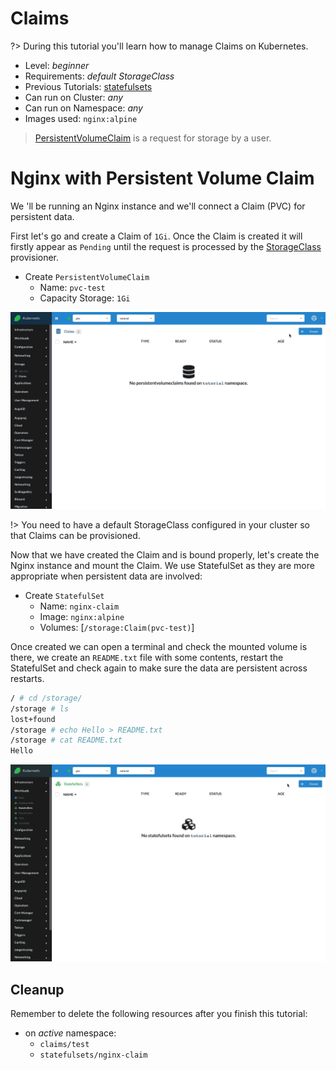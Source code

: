 # Claims

?> During this tutorial you'll learn how to manage Claims on Kubernetes.

* Level: *beginner*
* Requirements: *default StorageClass*
* Previous Tutorials: [statefulsets](/tutorials/workloads/statefulsets/)
* Can run on Cluster: *any*
* Can run on Namespace: *any*
* Images used: `nginx:alpine`

> [PersistentVolumeClaim](https://v1-16.docs.kubernetes.io/docs/concepts/storage/persistent-volumes/#persistentvolumeclaims) is a request for storage by a user.

# Nginx with Persistent Volume Claim

We 'll be running an Nginx instance and we'll connect a Claim (PVC) for persistent data.

First let's go and create a Claim of `1Gi`. Once the Claim is created it will firstly appear as `Pending` until the request is processed by the [StorageClass](https://kubernetes.io/docs/concepts/storage/storage-classes/) provisioner.

* Create `PersistentVolumeClaim`
  * Name: `pvc-test`
  * Capacity Storage: `1Gi`

![PVC Test](./images/pvc-test.gif)

!> You need to have a default StorageClass configured in your cluster so that Claims can be provisioned.

Now that we have created the Claim and is bound properly, let's create the Nginx instance and mount the Claim. We use StatefulSet as they are more appropriate when persistent data are involved:

* Create `StatefulSet`
  * Name: `nginx-claim`
  * Image: `nginx:alpine`
  * Volumes: [`/storage:Claim(pvc-test)`]

Once created we can open a terminal and check the mounted volume is there, we create an `README.txt` file with some contents, restart the StatefulSet and check again to make sure the data are persistent across restarts.

```sh
/ # cd /storage/
/storage # ls
lost+found
/storage # echo Hello > README.txt
/storage # cat README.txt
Hello
```

![Nginx StatefulSet with Claim](./images/statefulsets-nginx-with-claim.gif)

## Cleanup

Remember to delete the following resources after you finish this tutorial:

* on _active_ namespace:
  * `claims/test`
  * `statefulsets/nginx-claim`